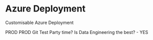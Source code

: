 # Azure Deployment
Customisable Azure Deployment


PROD 
PROD Git Test
Party time?
Is Data Engineering the best? - YES